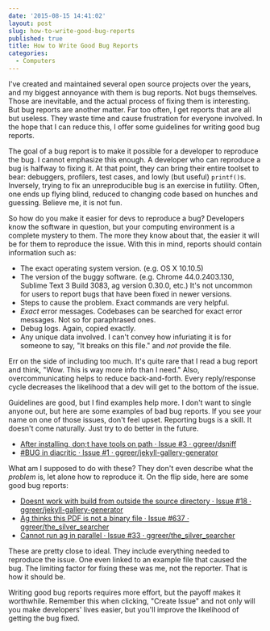 ```yaml
---
date: '2015-08-15 14:41:02'
layout: post
slug: how-to-write-good-bug-reports
published: true
title: How to Write Good Bug Reports
categories:
  - Computers
---
```


I've created and maintained several open source projects over the years, and my biggest annoyance with them is bug reports. Not bugs themselves. Those are inevitable, and the actual process of fixing them is interesting. But bug reports are another matter. Far too often, I get reports that are all but useless. They waste time and cause frustration for everyone involved. In the hope that I can reduce this, I offer some guidelines for writing good bug reports.

The goal of a bug report is to make it possible for a developer to reproduce the bug. I cannot emphasize this enough. A developer who can reproduce a bug is halfway to fixing it. At that point, they can bring their entire toolset to bear: debuggers, profilers, test cases, and lowly (but useful) `printf()`s. Inversely, trying to fix an unreproducible bug is an exercise in futility. Often, one ends up flying blind, reduced to changing code based on hunches and guessing. Believe me, it is not fun.

So how do you make it easier for devs to reproduce a bug? Developers know the software in question, but your computing environment is a complete mystery to them. The more they know about that, the easier it will be for them to reproduce the issue. With this in mind, reports should contain information such as:

- The exact operating system version. (e.g. OS X 10.10.5)
- The version of the buggy software. (e.g. Chrome 44.0.2403.130, Sublime Text 3 Build 3083, ag version 0.30.0, etc.) It's not uncommon for users to report bugs that have been fixed in newer versions.
- Steps to cause the problem. Exact commands are very helpful.
- *Exact* error messages. Codebases can be searched for exact error messages. Not so for paraphrased ones.
- Debug logs. Again, copied exactly.
- Any unique data involved. I can't convey how infuriating it is for someone to say, "It breaks on this file." and *not* provide the file.

Err on the side of including too much. It's quite rare that I read a bug report and think, "Wow. This is way more info than I need." Also, overcommunicating helps to reduce back-and-forth. Every reply/response cycle decreases the likelihood that a dev will get to the bottom of the issue.

Guidelines are good, but I find examples help more. I don't want to single anyone out, but here are some examples of bad bug reports. If you see your name on one of those issues, don't feel upset. Reporting bugs is a skill. It doesn't come naturally. Just try to do better in the future.

- [After installing, don;t have tools on path · Issue #3 · ggreer/dsniff](https://github.com/ggreer/dsniff/issues/3)
- [#BUG in diacritic · Issue #1 · ggreer/jekyll-gallery-generator](https://github.com/ggreer/jekyll-gallery-generator/issues/1)

What am I supposed to do with these? They don't even describe what the *problem* is, let alone how to reproduce it. On the flip side, here are some good bug reports:

- [Doesnt work with build from outside the source directory · Issue #18 · ggreer/jekyll-gallery-generator](https://github.com/ggreer/jekyll-gallery-generator/issues/18)
- [Ag thinks this PDF is not a binary file · Issue #637 · ggreer/the_silver_searcher](https://github.com/ggreer/the_silver_searcher/issues/637)
- [Cannot run ag in parallel · Issue #33 · ggreer/the_silver_searcher](https://github.com/ggreer/the_silver_searcher/issues/33)

These are pretty close to ideal. They include everything needed to reproduce the issue. One even linked to an example file that caused the bug. The limiting factor for fixing these was me, not the reporter. That is how it should be.

Writing good bug reports requires more effort, but the payoff makes it worthwhile. Remember this when clicking, "Create Issue" and not only will you make developers' lives easier, but you'll improve the likelihood of getting the bug fixed.
